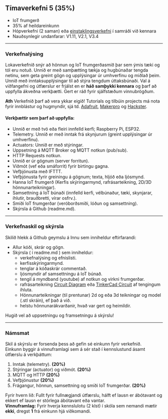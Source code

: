 ## Tímaverkefni 5 (35%) 

- IoT frumgerð 
- 35% af heildareinkunn 
- Hópverkefni (2 saman) eða [einstaklingsverkefni](https://github.com/VESM3/Kennarar/blob/master/Verkefni/H22/Verkefni5_einstaklings.md) í samráði við kennara 
- Nauðsynlegir undanfarar: V1.11, V2.1, V3.4

---

### Verkefnalýsing

Lokaverkefnið snýr að hönnun og IoT frumgerðasmíð þar sem ýmis tæki og tól eru notuð. Unnið er með samþætting tækja og hugbúnaðar tengda netinu, sem geta greint gögn og upplýsingar úr umhverfinu og miðlað þeim. Unnið með inntaksupplýsingar til að stýra tengdum úttaksbúnaði. 
Val á viðfangefni og útfærslur er frjálst en er **háð samþykki kennara** og þarf að uppfylla ákveðna verkþætti. Gert er ráð fyrir sjálfstæðum vinnubrögðum. 

**Ath** Verkefnið þarf að vera ykkar eigið! Tutorials og tilbúin projects má nota fyrir innblástur og hugmyndir, sjá td. [Adafruit](https://learn.adafruit.com/category/internet-of-things-iot?guide_page=2&total_count=224&total_verbiage=total+series-), [Makerpro](https://maker.pro/projects/category/iot?filter=popular) og [Hackster](https://www.hackster.io/iot/projects).

#### Verkþættir sem þarf að uppfylla:

- Unnið er með tvö eða fleiri innfelld kerfi; Raspberry Pi, ESP32.
- Telemetry. Unnið er með inntak frá skynjurum (greint upplýsingar úr umhverfinu).
- Actuators: Unnið er með stýringar.
- Uppsetning á MQTT Broker og MQTT notkun (pub/sub). 
- HTTP Requests notkun. 
- Unnið er úr gögnum (server forritun).
- Viðmót (vef eða smáforrit) fyrir birtingu gagna.
- Vefþjónusta með IFTTT.
- Vefþjónusta fyrir greiningu á gögnum; texta, hljóð eða ljósmynd.
- Hanna IoT frumgerð (Kerfis skýringarmynd, rafrásarteikning, 2D/3D hönnunarteikningar).
- Samsettning á IoT búnaði (innfelld kerfi, vélbúnaður, tæki, skynjarar, íhlutir, brauðbretti, vírar osfrv.).
- Smíði IoT frumgerðar (veróborðsmíði, lóðun og samsettning).
- Skýrsla á Github (readme.md).

---

### Verkefnaskil og skýrsla

Skilið hlekk á Github geymslu á Innu sem inniheldur eftirfarandi:

- Allur kóði, skrár og gögn.
- Skýrsla ( í readme.md ) sem inniheldur:
  - verkefnalýsing og efnislisti.
  - kerfisskýringarmynd.
  - tenglar á kóðaskrár commentað.
  - ljósmyndir af samsettningu á IoT búnað. 
  - tengil á myndband (youtube) af notkun og virkni frumgerðar.
  - rafrásarteikning [Circuit Diagram](https://www.circuit-diagram.org/) eða [TinkerCad Circuit](https://www.tinkercad.com/circuits) af tengingum íhluta.
  - Hönnunarteikningar (til prentunar) 2d og eða 3d teikningar og model (.stl skráin), ef það á við.
  - helstu hönnunarákvarðanir, hvað var gert og heimildir.

Hugið vel að uppsetningu og framsetningu á skýrslu! 

---

### Námsmat
Skil á skýrslu er forsenda þess að gefin sé einkunn fyrir verkefnið. <br>
Einkunn byggir á vinnuframlagi sem á sér stað í kennslustund ásamt útfærslu á verkþáttum: 

1. Inntak (telemetry). **(20%)**
1. Stýringar (actuator) og viðmót. **(20%)**
1. MQTT og HTTP **(20%)**
1. Vefþjónustur **(20%)**
1. Frágangur, hönnun, samsettning og smíði IoT frumgerðar. **(20%)**

Fyrir hvern lið: Fullt fyrir fullnægjandi útfærslu, hálft ef lausn er ábótavant og ekkert ef lausn er stórlega ábótavant eða vantar. <br>
**Vinnuframlag:** Fyrir hverja kennslulotu (2 klst) í skóla sem nemandi mætir **ekki**, dregst **1** frá einkunn hjá viðkomandi. 


